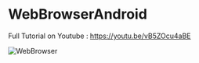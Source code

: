 # WebBrowserAndroid

Full Tutorial on Youtube :
https://youtu.be/vB5ZOcu4aBE

![WebBrowser](https://user-images.githubusercontent.com/68380115/167250961-4e482f92-1f96-48bb-9e72-a1445b369c71.jpg)
